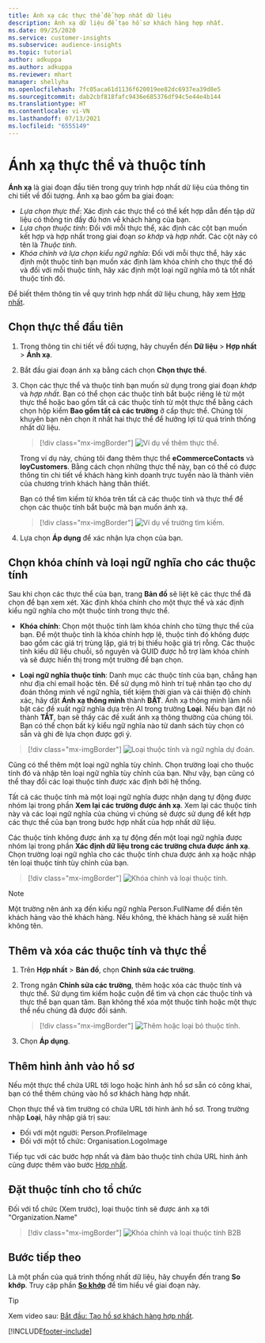 ```yaml
---
title: Ánh xạ các thực thể để hợp nhất dữ liệu
description: Ánh xạ dữ liệu để tạo hồ sơ khách hàng hợp nhất.
ms.date: 09/25/2020
ms.service: customer-insights
ms.subservice: audience-insights
ms.topic: tutorial
author: adkuppa
ms.author: adkuppa
ms.reviewer: mhart
manager: shellyha
ms.openlocfilehash: 7fc05aca61d1136f620019ee82dc6937ea39d8e5
ms.sourcegitcommit: dab2cbf818fafc9436e685376df94c5e44e4b144
ms.translationtype: HT
ms.contentlocale: vi-VN
ms.lasthandoff: 07/13/2021
ms.locfileid: "6555149"
---
```

# <a name="map-entities-and-attributes"></a>Ánh xạ thực thể và thuộc tính

**Ánh xạ** là giai đoạn đầu tiên trong quy trình hợp nhất dữ liệu của thông tin chi tiết về đối tượng. Ánh xạ bao gồm ba giai đoạn:

- *Lựa chọn thực thể*: Xác định các thực thể có thể kết hợp dẫn đến tập dữ liệu có thông tin đầy đủ hơn về khách hàng của bạn.
- *Lựa chọn thuộc tính*: Đối với mỗi thực thể, xác định các cột bạn muốn kết hợp và hợp nhất trong giai đoạn *so khớp* và *hợp nhất*. Các cột này có tên là *Thuộc tính*.
- *Khóa chính và lựa chọn kiểu ngữ nghĩa*: Đối với mỗi thực thể, hãy xác định một thuộc tính bạn muốn xác định làm khóa chính cho thực thể đó và đối với mỗi thuộc tính, hãy xác định một loại ngữ nghĩa mô tả tốt nhất thuộc tính đó.

Để biết thêm thông tin về quy trình hợp nhất dữ liệu chung, hãy xem [Hợp nhất](data-unification.md).

## <a name="select-the-first-entities"></a>Chọn thực thể đầu tiên

1. Trong thông tin chi tiết về đối tượng, hãy chuyển đến **Dữ liệu** > **Hợp nhất** > **Ánh xạ**.

2. Bắt đầu giai đoạn ánh xạ bằng cách chọn **Chọn thực thể**.

3. Chọn các thực thể và thuộc tính bạn muốn sử dụng trong giai đoạn *khớp* và *hợp nhất*. Bạn có thể chọn các thuộc tính bắt buộc riêng lẻ từ một thực thể hoặc bao gồm tất cả các thuộc tính từ một thực thể bằng cách chọn hộp kiểm **Bao gồm tất cả các trường** ở cấp thực thể. Chúng tôi khuyên bạn nên chọn ít nhất hai thực thể để hưởng lợi từ quá trình thống nhất dữ liệu.

   > [!div class="mx-imgBorder"]
   > ![Ví dụ về thêm thực thể.](media/data-manager-configure-map-add-entities-example.png "Ví dụ về thêm thực thể")

   Trong ví dụ này, chúng tôi đang thêm thực thể **eCommerceContacts** và **loyCustomers**. Bằng cách chọn những thực thể này, bạn có thể có được thông tin chi tiết về khách hàng kinh doanh trực tuyến nào là thành viên của chương trình khách hàng thân thiết.
   
   Bạn có thể tìm kiếm từ khóa trên tất cả các thuộc tính và thực thể để chọn các thuộc tính bắt buộc mà bạn muốn ánh xạ.
   
     > [!div class="mx-imgBorder"]
   > ![Ví dụ về trường tìm kiếm.](media/data-manager-configure-map-search-fields-example.png "Ví dụ về trường tìm kiếm")

4. Lựa chọn **Áp dụng** để xác nhận lựa chọn của bạn.

## <a name="select-primary-key-and-semantic-type-for-attributes"></a>Chọn khóa chính và loại ngữ nghĩa cho các thuộc tính

Sau khi chọn các thực thể của bạn, trang **Bản đồ** sẽ liệt kê các thực thể đã chọn để bạn xem xét. Xác định khóa chính cho một thực thể và xác định kiểu ngữ nghĩa cho một thuộc tính trong thực thể.

- **Khóa chính**: Chọn một thuộc tính làm khóa chính cho từng thực thể của bạn. Để một thuộc tính là khóa chính hợp lệ, thuộc tính đó không được bao gồm các giá trị trùng lặp, giá trị bị thiếu hoặc giá trị rỗng. Các thuộc tính kiểu dữ liệu chuỗi, số nguyên và GUID được hỗ trợ làm khóa chính và sẽ được hiển thị trong một trường để bạn chọn.

- **Loại ngữ nghĩa thuộc tính**: Danh mục các thuộc tính của bạn, chẳng hạn như địa chỉ email hoặc tên. Để sử dụng mô hình trí tuệ nhân tạo cho dự đoán thông minh về ngữ nghĩa, tiết kiệm thời gian và cải thiện độ chính xác, hãy đặt **Ánh xạ thông minh** thành **BẬT**. Ánh xạ thông minh làm nổi bật các đề xuất ngữ nghĩa dựa trên AI trong trường **Loại**. Nếu bạn đặt nó thành **TẮT**, bạn sẽ thấy các đề xuất ánh xạ thông thường của chúng tôi. Bạn có thể chọn bất kỳ kiểu ngữ nghĩa nào từ danh sách tùy chọn có sẵn và ghi đè lựa chọn được gợi ý.

> [!div class="mx-imgBorder"]
> ![Loại thuộc tính và ngữ nghĩa dự đoán.](media/data-manager-configure-map-add-attributes-semantic-prediction.png "Loại thuộc tính và ngữ nghĩa dự đoán")

Cũng có thể thêm một loại ngữ nghĩa tùy chỉnh. Chọn trường loại cho thuộc tính đó và nhập tên loại ngữ nghĩa tùy chỉnh của bạn. Như vậy, bạn cũng có thể thay đổi các loại thuộc tính được xác định bởi hệ thống.

Tất cả các thuộc tính mà một loại ngữ nghĩa được nhận dạng tự động được nhóm lại trong phần **Xem lại các trường được ánh xạ**. Xem lại các thuộc tính này và các loại ngữ nghĩa của chúng vì chúng sẽ được sử dụng để kết hợp các thực thể của bạn trong bước hợp nhất của hợp nhất dữ liệu.

Các thuộc tính không được ánh xạ tự động đến một loại ngữ nghĩa được nhóm lại trong phần **Xác định dữ liệu trong các trường chưa được ánh xạ**. Chọn trường loại ngữ nghĩa cho các thuộc tính chưa được ánh xạ hoặc nhập tên loại thuộc tính tùy chỉnh của bạn.

> [!div class="mx-imgBorder"]
> ![Khóa chính và loại thuộc tính.](media/data-manager-configure-map-add-attributes.png "Khóa chính và loại thuộc tính")

> [!NOTE]
> Một trường nên ánh xạ đến kiểu ngữ nghĩa Person.FullName để điền tên khách hàng vào thẻ khách hàng. Nếu không, thẻ khách hàng sẽ xuất hiện không tên. 

## <a name="add-and-remove-attributes-and-entities"></a>Thêm và xóa các thuộc tính và thực thể

1. Trên **Hợp nhất** > **Bản đồ**, chọn **Chỉnh sửa các trường**.

2. Trong ngăn **Chỉnh sửa các trường**, thêm hoặc xóa các thuộc tính và thực thể. Sử dụng tìm kiếm hoặc cuộn để tìm và chọn các thuộc tính và thực thể bạn quan tâm. Bạn không thể xóa một thuộc tính hoặc một thực thể nếu chúng đã được đối sánh.

   > [!div class="mx-imgBorder"]
   > ![Thêm hoặc loại bỏ thuộc tính.](media/configure-data-map-edit.png "Thêm hoặc loại bỏ thuộc tính")

3. Chọn **Áp dụng**.

## <a name="add-images-to-profiles"></a>Thêm hình ảnh vào hồ sơ

Nếu một thực thể chứa URL tới logo hoặc hình ảnh hồ sơ sẵn có công khai, bạn có thể thêm chúng vào hồ sơ khách hàng hợp nhất.

Chọn thực thể và tìm trường có chứa URL tới hình ảnh hồ sơ. Trong trường nhập **Loại**, hãy nhập giá trị sau: 
- Đối với một người: Person.ProfileImage
- Đối với một tổ chức: Organisation.LogoImage

Tiếp tục với các bước hợp nhất và đảm bảo thuộc tính chứa URL hình ảnh cũng được thêm vào bước [Hợp nhất](merge-entities.md).

## <a name="set-attributes-for-organizations"></a>Đặt thuộc tính cho tổ chức

Đối với tổ chức (Xem trước), loại thuộc tính sẽ được ánh xạ tới "Organization.Name"
> [!div class="mx-imgBorder"]
> ![Khóa chính và loại thuộc tính B2B](media/configure-data-map-edit-b2b.png "Khóa chính và loại thuộc tính B2B")

## <a name="next-step"></a>Bước tiếp theo

Là một phần của quá trình thống nhất dữ liệu, hãy chuyển đến trang **So khớp**. Truy cập phần [**So khớp**](match-entities.md) để tìm hiểu về giai đoạn này.

> [!TIP]
> Xem video sau: [Bắt đầu: Tạo hồ sơ khách hàng hợp nhất](https://youtu.be/oBfGEhucAxs).


[!INCLUDE[footer-include](../includes/footer-banner.md)]